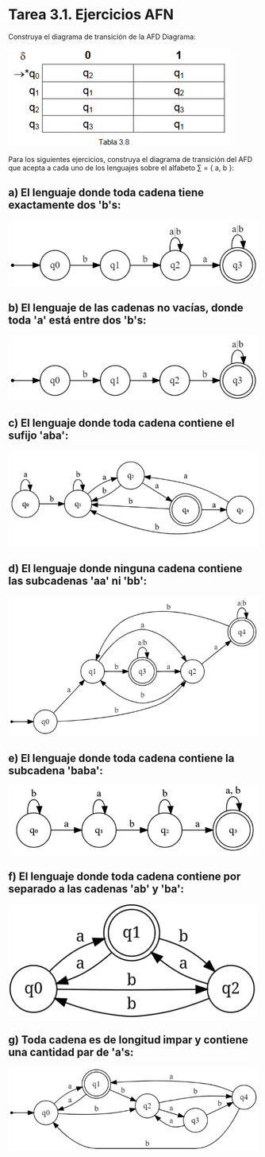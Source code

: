 # Tarea 3.1. Ejercicios AFN
Construya el diagrama de transición de la AFD 
Diagrama:

![imagen](https://github.com/ClaudiaHernandez03/automatas/blob/main/IMG/Ejercicio.png)

Para los siguientes ejercicios, construya el diagrama de transición del AFD que acepta a cada uno de los lenguajes sobre el alfabeto ∑ = { a, b }:

## a) El lenguaje donde toda cadena tiene exactamente dos 'b's:
![imagen](https://github.com/ClaudiaHernandez03/automatas/blob/main/IMG/A.png)
## b) El lenguaje de las cadenas no vacías, donde toda 'a' está entre dos 'b's:
![imagen](https://github.com/ClaudiaHernandez03/automatas/blob/main/IMG/B.png)
## c) El lenguaje donde toda cadena contiene el sufijo 'aba':
![imagen](https://github.com/ClaudiaHernandez03/automatas/blob/main/IMG/C.png)
## d) El lenguaje donde ninguna cadena contiene las subcadenas 'aa' ni 'bb':
![imagen](https://github.com/ClaudiaHernandez03/automatas/blob/main/IMG/D.png)
## e) El lenguaje donde toda cadena contiene la subcadena 'baba':
![imagen](https://github.com/ClaudiaHernandez03/automatas/blob/main/IMG/E.png)
## f) El lenguaje donde toda cadena contiene por separado a las cadenas 'ab' y 'ba':
![imagen](https://github.com/ClaudiaHernandez03/automatas/blob/main/IMG/F.jpg)
## g) Toda cadena es de longitud impar y contiene una cantidad par de 'a's:
![imagen](https://github.com/ClaudiaHernandez03/automatas/blob/main/IMG/G.png)


